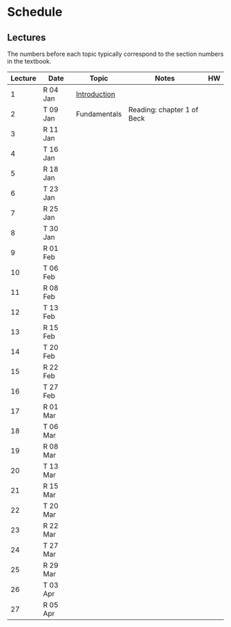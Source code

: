 # Schedule

## Lectures

The numbers before each topic typically correspond to the section numbers in the textbook.

| Lecture | Date      | Topic    | Notes | HW |
| --      | --------- | -------- | ----- | -- |
|1        | R 04 Jan  | [Introduction](https://piazza.com/class_profile/get_resource/jc3r8udyx4340k/jc3sesq0kqehm) |       |    | 
|2        | T 09 Jan  | Fundamentals | Reading: chapter 1 of Beck | |
|3        | R 11 Jan  |         |      |   |
|4        | T 16 Jan  |         |      |   |
|5        | R 18 Jan  |         |      |   |
|6        | T 23 Jan  |         |      |   |
|7        | R 25 Jan  |         |      |   |
|8        | T 30 Jan  |         |      |   |
|9        | R 01 Feb  |         |      |   |
|10        | T 06 Feb  |         |      |   |
|11        | R 08 Feb  |         |      |   |
|12        | T 13 Feb  |         |      |   |
|13        | R 15 Feb  |         |      |   |
|14        | T 20 Feb  |         |      |   |
|15        | R 22 Feb  |         |      |   |
|16        | T 27 Feb  |         |      |   |
|17        | R 01 Mar  |         |      |   |
|18        | T 06 Mar  |         |      |   |
|19        | R 08 Mar  |         |      |   |
|20        | T 13 Mar  |         |      |   |
|21        | R 15 Mar  |         |      |   |
|22        | T 20 Mar  |         |      |   |
|23        | R 22 Mar  |         |      |   |
|24        | T 27 Mar  |         |      |   |
|25        | R 29 Mar  |         |      |   |
|26        | T 03 Apr  |         |      |   |
|27        | R 05 Apr  |         |      |   |


